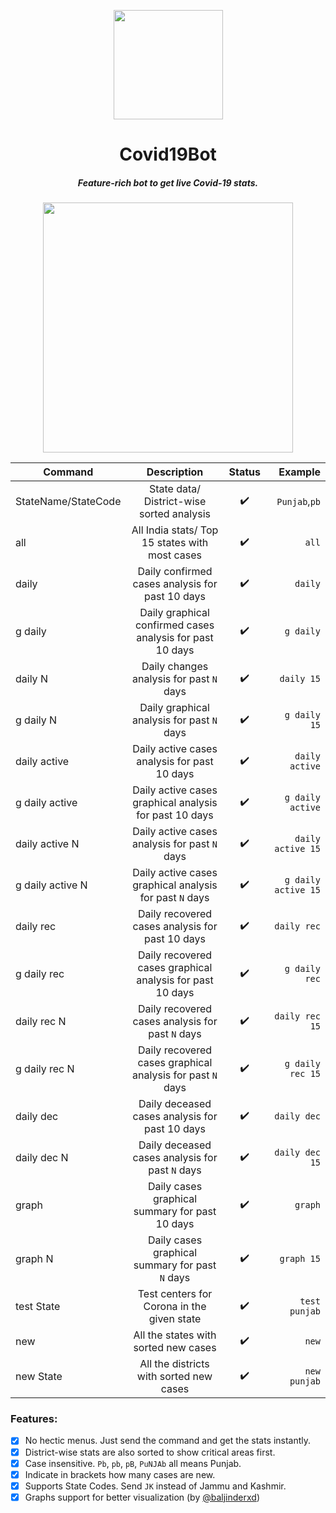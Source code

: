 <p align="center"><img src="https://image.flaticon.com/icons/svg/2785/2785741.svg" align="center" width="175"></p>
<h1 align="center">Covid19Bot</h1>
<h5 align="center">Feature-rich bot to get live Covid-19 stats.</h5>

<p align="center"><img src="https://user-images.githubusercontent.com/30543444/81913483-a9655680-95ed-11ea-9b32-b89598fc9f88.png" align="center" width="400"></p>
  
| Command             |                        Description                        |       Status       |       Example       |
| ------------------- | :-------------------------------------------------------: | :----------------: | ------------------: |
| StateName/StateCode |         State data/ District-wise sorted analysis         | :heavy_check_mark: |       `Punjab`,`pb` |
| all                 |      All India stats/ Top 15 states with most cases       | :heavy_check_mark: |               `all` |
| daily               |      Daily confirmed cases analysis for past 10 days      | :heavy_check_mark: |             `daily` |
| g daily             | Daily graphical confirmed cases analysis for past 10 days | :heavy_check_mark: |           `g daily` |
| daily N             |         Daily changes analysis for past `N` days          | :heavy_check_mark: |          `daily 15` |
| g daily N           |       Daily graphical analysis for past `N` days          | :heavy_check_mark: |        `g daily 15` |
| daily active        |       Daily active cases analysis for past 10 days        | :heavy_check_mark: |      `daily active` |
| g daily active      |   Daily active cases graphical analysis for past 10 days  | :heavy_check_mark: |    `g daily active` |
| daily active N      |       Daily active cases analysis for past `N` days       | :heavy_check_mark: |   `daily active 15` |
| g daily active N    |   Daily active cases graphical analysis for past `N` days | :heavy_check_mark: | `g daily active 15` |
| daily rec           |      Daily recovered cases analysis for past 10 days      | :heavy_check_mark: |         `daily rec` |
| g daily rec         | Daily recovered cases graphical analysis for past 10 days | :heavy_check_mark: |       `g daily rec` |
| daily rec N         |      Daily recovered cases analysis for past `N` days     | :heavy_check_mark: |      `daily rec 15` |
| g daily rec N       | Daily recovered cases graphical analysis for past `N` days| :heavy_check_mark: |    `g daily rec 15` |
| daily dec           |      Daily deceased cases analysis for past 10 days       | :heavy_check_mark: |         `daily dec` |
| daily dec N         |      Daily deceased cases analysis for past `N` days      | :heavy_check_mark: |      `daily dec 15` |
| graph               |       Daily cases graphical summary for past 10 days      | :heavy_check_mark: |             `graph` |
| graph N             |       Daily cases graphical summary for past `N` days     | :heavy_check_mark: |          `graph 15` |
| test State          |        Test centers for Corona in the given state         | :heavy_check_mark: |       `test punjab` |
| new                 |           All the states with sorted new cases            | :heavy_check_mark: |               `new` |
| new State           |          All the districts with sorted new cases          | :heavy_check_mark: |        `new punjab` |

### Features:
- [x] No hectic menus. Just send the command and get the stats instantly.
- [x] District-wise stats are also sorted to show critical areas first.
- [x] Case insensitive. `Pb`, `pb`, `pB`, `PuNJAb` all means Punjab.
- [x] Indicate in brackets how many cases are new.
- [x] Supports State Codes. Send `JK` instead of Jammu and Kashmir.
- [x] Graphs support for better visualization (by [@baljinderxd](https://github.com/baljinderxd))
